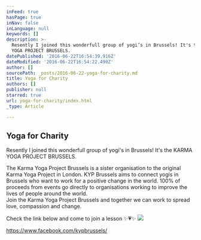 ```yaml
---
inFeed: true
hasPage: true
inNav: false
inLanguage: null
keywords: []
description: >-
  Resently I joined this wonderfull group of yogi’s in Brussels! It's the KARMA
  YOGA PROJECT BRUSSELS.
datePublished: '2016-06-22T16:54:39.916Z'
dateModified: '2016-06-22T16:54:22.490Z'
author: []
sourcePath: _posts/2016-06-22-yoga-for-charity.md
title: Yoga for Charity
authors: []
publisher: null
starred: true
url: yoga-for-charity/index.html
_type: Article

---
```

## Yoga for Charity

Resently I joined this wonderfull group of yogi's in Brussels! It's the KARMA YOGA PROJECT BRUSSELS.

The Karma Yoga Project Brussels is a sister organisation to the original Karma Yoga Project in London. KYP Brussels aims to connect yogis in Brussels who want to work for a positive change in the world. 100% of proceeds from events go directly to organisations working to improve the lives of people around the world.   
Join the Karma Yoga Project Brussels and together we can work to spread love, compassion and change.

Check the link below and come to join a lesson ✨💗✨
![](https://the-grid-user-content.s3-us-west-2.amazonaws.com/edacd517-b22e-4716-85d5-cc1f2a1e17d8.jpg)

https://www.facebook.com/kypbrussels/